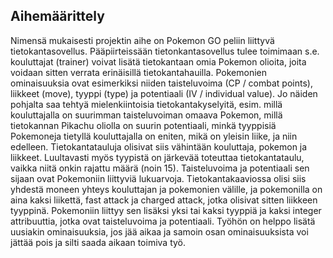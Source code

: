<h2>Aihemäärittely</h2>

Nimensä mukaisesti projektin aihe on Pokemon GO peliin liittyvä tietokantasovellus. Pääpiirteissään tietonkantasovellus tulee 
toimimaan s.e. kouluttajat (trainer) voivat lisätä tietokantaan omia Pokemon olioita, joita voidaan sitten verrata erinäisillä
tietokantahauilla. Pokemonien ominaisuuksia ovat esimerkiksi niiden taisteluvoima (CP / combat points), liikkeet (move),
tyyppi (type) ja potentiaali (IV / individual value). Jo näiden pohjalta saa tehtyä mielenkiintoisia tietokantakyselyitä, esim.
millä kouluttajalla on suurimman taisteluvoiman omaava Pokemon, millä tietokannan Pikachu oliolla on suurin potentiaali, minkä
tyyppisiä Pokemoneja tietyllä kouluttajalla on eniten, mikä on yleisin liike, ja niin edelleen. Tietokantatauluja olisivat siis 
vähintään kouluttaja, pokemon ja liikkeet. Luultavasti myös tyypistä on järkevää toteuttaa tietokantataulu, vaikka niitä onkin
rajattu määrä (noin 15). Taisteluvoima ja potentiaali sen sijaan ovat Pokemoniin liittyviä lukuarvoja. Tietokantakaaviossa 
olisi siis yhdestä moneen yhteys kouluttajan ja pokemonien välille, ja pokemonilla on aina kaksi liikettä, fast attack ja 
charged attack, jotka olisivat sitten liikkeen tyyppinä. Pokemoniin liittyy sen lisäksi yksi tai kaksi tyyppiä ja kaksi 
integer attribuuttia, jotka ovat taisteluvoima ja potentiaali. Työhön on helppo lisätä uusiakin ominaisuuksia, jos jää aikaa ja 
samoin osan ominaisuuksista voi jättää pois ja silti saada aikaan toimiva työ.
